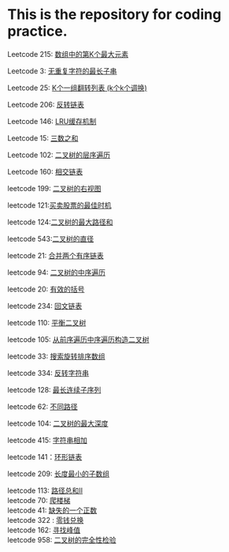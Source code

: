 # This is the repository for coding practice.
Leetcode 215: [数组中的第K个最大元素](https://github.com/azpeteryang/coding-interview/blob/master/215.%E6%95%B0%E7%BB%84%E4%B8%AD%E7%AC%AC%E4%B8%AA%E6%9C%80%E5%A4%A7%E5%85%83%E7%B4%A0.md)                  

Leetcode 3: [无重复字符的最长子串](https://github.com/azpeteryang/coding-interview/blob/master/3.%E6%97%A0%E9%87%8D%E5%A4%8D%E5%AD%97%E7%AC%A6%E7%9A%84%E6%9C%80%E9%95%BF%E5%AD%90%E4%B8%B2.md)     

Leetcode 25: [K个一组翻转列表   (k个k个调换)](https://github.com/azpeteryang/coding-interview/blob/master/25.K%E4%B8%AA%E4%B8%80%E7%BB%84%E7%BF%BB%E8%BD%AC%E9%93%BE%E8%A1%A8.md)   

Leetcode 206: [反转链表](https://github.com/azpeteryang/coding-interview/blob/master/206.%E5%8F%8D%E8%BD%AC%E9%93%BE%E8%A1%A8.md)       

Leetcode 146: [LRU缓存机制](https://github.com/azpeteryang/coding-interview/blob/master/146:%20LRU%E7%BC%93%E5%AD%98%E6%9C%BA%E5%88%B6.md)       

Leetcode 15: [三数之和](https://github.com/azpeteryang/coding-interview/blob/master/15:%20%E4%B8%89%E6%95%B0%E4%B9%8B%E5%92%8C.md)       

Leetcode 102: [二叉树的层序遍历](https://github.com/azpeteryang/coding-interview/blob/master/Leetcode%20102:%20%E4%BA%8C%E5%8F%89%E6%A0%91%E7%9A%84%E5%B1%82%E5%BA%8F%E9%81%8D%E5%8E%86.md)       

Leetcode 160: [相交链表](https://github.com/azpeteryang/coding-interview/blob/master/Leetcode%20160:%20%E7%9B%B8%E4%BA%A4%E9%93%BE%E8%A1%A8.md)       

leetcode 199: [二叉树的右视图](https://github.com/azpeteryang/coding-interview/blob/master/leetcode%20199:%20%E4%BA%8C%E5%8F%89%E6%A0%91%E7%9A%84%E5%8F%B3%E8%A7%86%E5%9B%BE.md)         

leetcode 121:[买卖股票的最佳时机]()        

leetcode 124:[二叉树的最大路径和]()         

leetcode 543:[二叉树的直径]()         

leetcode 21: [合并两个有序链表]()         

leetcode 94: [二叉树的中序遍历]()       

leetcode 20: [有效的括号]()            

leetcode 234: [回文链表]()             

leetcode 110: [平衡二叉树]()            

leetcode 105: [从前序遍历中序遍历构造二叉树]()          

leetcode 33: [搜索旋转排序数组]()             

leetcode 334: [反转字符串]()             

leetcode 128: [最长连续子序列]()       

leetcode 62: [不同路径]()             

leetcode 104: [二叉树的最大深度]()       

leetcode 415: [字符串相加]()       

leetcode 141：[环形链表]()            

leetcode 209: [长度最小的子数组]()       

leetcode 113: [路径总和II]()       
leetcode 70: [爬楼梯]()             
leetcode 41: [缺失的一个正数]()       
leetcode 322 : [零钱兑换]()       
leetcode 162: [寻找峰值]()             
leetcode 958: [二叉树的完全性检验]()       
